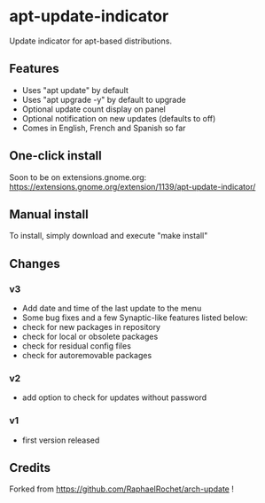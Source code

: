 # apt-update-indicator
Update indicator for apt-based distributions.


## Features
- Uses "apt update" by default
- Uses "apt upgrade -y" by default to upgrade
- Optional update count display on panel
- Optional notification on new updates (defaults to off)
- Comes in English, French and Spanish so far


## One-click install
Soon to be on extensions.gnome.org:
https://extensions.gnome.org/extension/1139/apt-update-indicator/


## Manual install
To install, simply download and execute "make install"


## Changes

### v3
- Add date and time of the last update to the menu
- Some bug fixes and a few Synaptic-like features listed below:
- check for new packages in repository
- check for local or obsolete packages
- check for residual config files
- check for autoremovable packages

### v2
- add option to check for updates without password

### v1
- first version released


## Credits
Forked from https://github.com/RaphaelRochet/arch-update !
